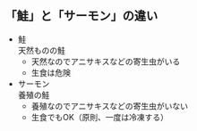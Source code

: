## 「鮭」と「サーモン」の違い

- 鮭  
  天然ものの鮭
  - 天然なのでアニサキスなどの寄生虫がいる
  - 生食は危険
- サーモン  
  養殖の鮭
  - 養殖なのでアニサキスなどの寄生虫がいない
  - 生食でもOK（原則、一度は冷凍する）
